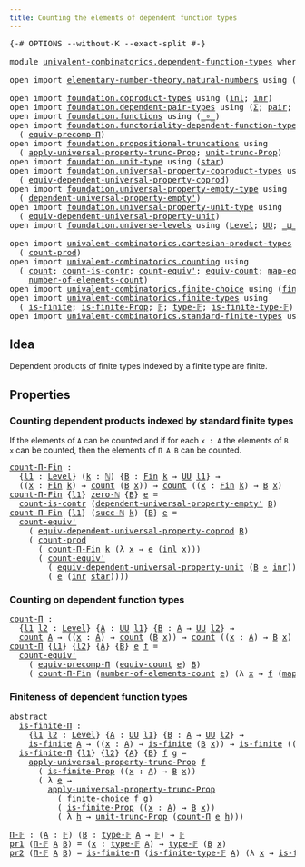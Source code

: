 ```yaml
---
title: Counting the elements of dependent function types
---
```


<pre class="Agda"><a id="75" class="Symbol">{-#</a> <a id="79" class="Keyword">OPTIONS</a> <a id="87" class="Pragma">--without-K</a> <a id="99" class="Pragma">--exact-split</a> <a id="113" class="Symbol">#-}</a>

<a id="118" class="Keyword">module</a> <a id="125" href="univalent-combinatorics.dependent-function-types.html" class="Module">univalent-combinatorics.dependent-function-types</a> <a id="174" class="Keyword">where</a>

<a id="181" class="Keyword">open</a> <a id="186" class="Keyword">import</a> <a id="193" href="elementary-number-theory.natural-numbers.html" class="Module">elementary-number-theory.natural-numbers</a> <a id="234" class="Keyword">using</a> <a id="240" class="Symbol">(</a><a id="241" href="elementary-number-theory.natural-numbers.html#1530" class="Datatype">ℕ</a><a id="242" class="Symbol">;</a> <a id="244" href="elementary-number-theory.natural-numbers.html#1551" class="InductiveConstructor">zero-ℕ</a><a id="250" class="Symbol">;</a> <a id="252" href="elementary-number-theory.natural-numbers.html#1564" class="InductiveConstructor">succ-ℕ</a><a id="258" class="Symbol">)</a>

<a id="261" class="Keyword">open</a> <a id="266" class="Keyword">import</a> <a id="273" href="foundation.coproduct-types.html" class="Module">foundation.coproduct-types</a> <a id="300" class="Keyword">using</a> <a id="306" class="Symbol">(</a><a id="307" href="foundation.coproduct-types.html#1250" class="InductiveConstructor">inl</a><a id="310" class="Symbol">;</a> <a id="312" href="foundation.coproduct-types.html#1268" class="InductiveConstructor">inr</a><a id="315" class="Symbol">)</a>
<a id="317" class="Keyword">open</a> <a id="322" class="Keyword">import</a> <a id="329" href="foundation.dependent-pair-types.html" class="Module">foundation.dependent-pair-types</a> <a id="361" class="Keyword">using</a> <a id="367" class="Symbol">(</a><a id="368" href="foundation-core.dependent-pair-types.html#515" class="Record">Σ</a><a id="369" class="Symbol">;</a> <a id="371" href="foundation-core.dependent-pair-types.html#588" class="InductiveConstructor">pair</a><a id="375" class="Symbol">;</a> <a id="377" href="foundation-core.dependent-pair-types.html#605" class="Field">pr1</a><a id="380" class="Symbol">;</a> <a id="382" href="foundation-core.dependent-pair-types.html#617" class="Field">pr2</a><a id="385" class="Symbol">)</a>
<a id="387" class="Keyword">open</a> <a id="392" class="Keyword">import</a> <a id="399" href="foundation.functions.html" class="Module">foundation.functions</a> <a id="420" class="Keyword">using</a> <a id="426" class="Symbol">(</a><a id="427" href="foundation-core.functions.html#420" class="Function Operator">_∘_</a><a id="430" class="Symbol">)</a>
<a id="432" class="Keyword">open</a> <a id="437" class="Keyword">import</a> <a id="444" href="foundation.functoriality-dependent-function-types.html" class="Module">foundation.functoriality-dependent-function-types</a> <a id="494" class="Keyword">using</a>
  <a id="502" class="Symbol">(</a> <a id="504" href="foundation-core.functoriality-dependent-function-types.html#3827" class="Function">equiv-precomp-Π</a><a id="519" class="Symbol">)</a>
<a id="521" class="Keyword">open</a> <a id="526" class="Keyword">import</a> <a id="533" href="foundation.propositional-truncations.html" class="Module">foundation.propositional-truncations</a> <a id="570" class="Keyword">using</a>
  <a id="578" class="Symbol">(</a> <a id="580" href="foundation.propositional-truncations.html#5611" class="Function">apply-universal-property-trunc-Prop</a><a id="615" class="Symbol">;</a> <a id="617" href="foundation.propositional-truncations.html#2132" class="Function">unit-trunc-Prop</a><a id="632" class="Symbol">)</a>
<a id="634" class="Keyword">open</a> <a id="639" class="Keyword">import</a> <a id="646" href="foundation.unit-type.html" class="Module">foundation.unit-type</a> <a id="667" class="Keyword">using</a> <a id="673" class="Symbol">(</a><a id="674" href="foundation.unit-type.html#1108" class="InductiveConstructor">star</a><a id="678" class="Symbol">)</a>
<a id="680" class="Keyword">open</a> <a id="685" class="Keyword">import</a> <a id="692" href="foundation.universal-property-coproduct-types.html" class="Module">foundation.universal-property-coproduct-types</a> <a id="738" class="Keyword">using</a>
  <a id="746" class="Symbol">(</a> <a id="748" href="foundation.universal-property-coproduct-types.html#1627" class="Function">equiv-dependent-universal-property-coprod</a><a id="789" class="Symbol">)</a>
<a id="791" class="Keyword">open</a> <a id="796" class="Keyword">import</a> <a id="803" href="foundation.universal-property-empty-type.html" class="Module">foundation.universal-property-empty-type</a> <a id="844" class="Keyword">using</a>
  <a id="852" class="Symbol">(</a> <a id="854" href="foundation.universal-property-empty-type.html#2274" class="Function">dependent-universal-property-empty&#39;</a><a id="889" class="Symbol">)</a>
<a id="891" class="Keyword">open</a> <a id="896" class="Keyword">import</a> <a id="903" href="foundation.universal-property-unit-type.html" class="Module">foundation.universal-property-unit-type</a> <a id="943" class="Keyword">using</a>
  <a id="951" class="Symbol">(</a> <a id="953" href="foundation.universal-property-unit-type.html#1684" class="Function">equiv-dependent-universal-property-unit</a><a id="992" class="Symbol">)</a>
<a id="994" class="Keyword">open</a> <a id="999" class="Keyword">import</a> <a id="1006" href="foundation.universe-levels.html" class="Module">foundation.universe-levels</a> <a id="1033" class="Keyword">using</a> <a id="1039" class="Symbol">(</a><a id="1040" href="Agda.Primitive.html#597" class="Postulate">Level</a><a id="1045" class="Symbol">;</a> <a id="1047" href="foundation-core.universe-levels.html#235" class="Primitive">UU</a><a id="1049" class="Symbol">;</a> <a id="1051" href="Agda.Primitive.html#810" class="Primitive Operator">_⊔_</a><a id="1054" class="Symbol">)</a>

<a id="1057" class="Keyword">open</a> <a id="1062" class="Keyword">import</a> <a id="1069" href="univalent-combinatorics.cartesian-product-types.html" class="Module">univalent-combinatorics.cartesian-product-types</a> <a id="1117" class="Keyword">using</a>
  <a id="1125" class="Symbol">(</a> <a id="1127" href="univalent-combinatorics.cartesian-product-types.html#3156" class="Function">count-prod</a><a id="1137" class="Symbol">)</a>
<a id="1139" class="Keyword">open</a> <a id="1144" class="Keyword">import</a> <a id="1151" href="univalent-combinatorics.counting.html" class="Module">univalent-combinatorics.counting</a> <a id="1184" class="Keyword">using</a>
  <a id="1192" class="Symbol">(</a> <a id="1194" href="univalent-combinatorics.counting.html#1901" class="Function">count</a><a id="1199" class="Symbol">;</a> <a id="1201" href="univalent-combinatorics.counting.html#5027" class="Function">count-is-contr</a><a id="1215" class="Symbol">;</a> <a id="1217" href="univalent-combinatorics.counting.html#3709" class="Function">count-equiv&#39;</a><a id="1229" class="Symbol">;</a> <a id="1231" href="univalent-combinatorics.counting.html#2098" class="Function">equiv-count</a><a id="1242" class="Symbol">;</a> <a id="1244" href="univalent-combinatorics.counting.html#2172" class="Function">map-equiv-count</a><a id="1259" class="Symbol">;</a>
    <a id="1265" href="univalent-combinatorics.counting.html#2029" class="Function">number-of-elements-count</a><a id="1289" class="Symbol">)</a>
<a id="1291" class="Keyword">open</a> <a id="1296" class="Keyword">import</a> <a id="1303" href="univalent-combinatorics.finite-choice.html" class="Module">univalent-combinatorics.finite-choice</a> <a id="1341" class="Keyword">using</a> <a id="1347" class="Symbol">(</a><a id="1348" href="univalent-combinatorics.finite-choice.html#3857" class="Function">finite-choice</a><a id="1361" class="Symbol">)</a>
<a id="1363" class="Keyword">open</a> <a id="1368" class="Keyword">import</a> <a id="1375" href="univalent-combinatorics.finite-types.html" class="Module">univalent-combinatorics.finite-types</a> <a id="1412" class="Keyword">using</a>
  <a id="1420" class="Symbol">(</a> <a id="1422" href="univalent-combinatorics.finite-types.html#4134" class="Function">is-finite</a><a id="1431" class="Symbol">;</a> <a id="1433" href="univalent-combinatorics.finite-types.html#4043" class="Function">is-finite-Prop</a><a id="1447" class="Symbol">;</a> <a id="1449" href="univalent-combinatorics.finite-types.html#4873" class="Function">𝔽</a><a id="1450" class="Symbol">;</a> <a id="1452" href="univalent-combinatorics.finite-types.html#4912" class="Function">type-𝔽</a><a id="1458" class="Symbol">;</a> <a id="1460" href="univalent-combinatorics.finite-types.html#4957" class="Function">is-finite-type-𝔽</a><a id="1476" class="Symbol">)</a>
<a id="1478" class="Keyword">open</a> <a id="1483" class="Keyword">import</a> <a id="1490" href="univalent-combinatorics.standard-finite-types.html" class="Module">univalent-combinatorics.standard-finite-types</a> <a id="1536" class="Keyword">using</a> <a id="1542" class="Symbol">(</a><a id="1543" href="univalent-combinatorics.standard-finite-types.html#2393" class="Function">Fin</a><a id="1546" class="Symbol">)</a>
</pre>
## Idea

Dependent products of finite types indexed by a finite type are finite.

## Properties

### Counting dependent products indexed by standard finite types

If the elements of `A` can be counted and if for each `x : A` the elements of `B x` can be counted, then the elements of `Π A B` can be counted.

<pre class="Agda"><a id="count-Π-Fin"></a><a id="1870" href="univalent-combinatorics.dependent-function-types.html#1870" class="Function">count-Π-Fin</a> <a id="1882" class="Symbol">:</a>
  <a id="1886" class="Symbol">{</a><a id="1887" href="univalent-combinatorics.dependent-function-types.html#1887" class="Bound">l1</a> <a id="1890" class="Symbol">:</a> <a id="1892" href="Agda.Primitive.html#597" class="Postulate">Level</a><a id="1897" class="Symbol">}</a> <a id="1899" class="Symbol">(</a><a id="1900" href="univalent-combinatorics.dependent-function-types.html#1900" class="Bound">k</a> <a id="1902" class="Symbol">:</a> <a id="1904" href="elementary-number-theory.natural-numbers.html#1530" class="Datatype">ℕ</a><a id="1905" class="Symbol">)</a> <a id="1907" class="Symbol">{</a><a id="1908" href="univalent-combinatorics.dependent-function-types.html#1908" class="Bound">B</a> <a id="1910" class="Symbol">:</a> <a id="1912" href="univalent-combinatorics.standard-finite-types.html#2393" class="Function">Fin</a> <a id="1916" href="univalent-combinatorics.dependent-function-types.html#1900" class="Bound">k</a> <a id="1918" class="Symbol">→</a> <a id="1920" href="foundation-core.universe-levels.html#235" class="Primitive">UU</a> <a id="1923" href="univalent-combinatorics.dependent-function-types.html#1887" class="Bound">l1</a><a id="1925" class="Symbol">}</a> <a id="1927" class="Symbol">→</a>
  <a id="1931" class="Symbol">((</a><a id="1933" href="univalent-combinatorics.dependent-function-types.html#1933" class="Bound">x</a> <a id="1935" class="Symbol">:</a> <a id="1937" href="univalent-combinatorics.standard-finite-types.html#2393" class="Function">Fin</a> <a id="1941" href="univalent-combinatorics.dependent-function-types.html#1900" class="Bound">k</a><a id="1942" class="Symbol">)</a> <a id="1944" class="Symbol">→</a> <a id="1946" href="univalent-combinatorics.counting.html#1901" class="Function">count</a> <a id="1952" class="Symbol">(</a><a id="1953" href="univalent-combinatorics.dependent-function-types.html#1908" class="Bound">B</a> <a id="1955" href="univalent-combinatorics.dependent-function-types.html#1933" class="Bound">x</a><a id="1956" class="Symbol">))</a> <a id="1959" class="Symbol">→</a> <a id="1961" href="univalent-combinatorics.counting.html#1901" class="Function">count</a> <a id="1967" class="Symbol">((</a><a id="1969" href="univalent-combinatorics.dependent-function-types.html#1969" class="Bound">x</a> <a id="1971" class="Symbol">:</a> <a id="1973" href="univalent-combinatorics.standard-finite-types.html#2393" class="Function">Fin</a> <a id="1977" href="univalent-combinatorics.dependent-function-types.html#1900" class="Bound">k</a><a id="1978" class="Symbol">)</a> <a id="1980" class="Symbol">→</a> <a id="1982" href="univalent-combinatorics.dependent-function-types.html#1908" class="Bound">B</a> <a id="1984" href="univalent-combinatorics.dependent-function-types.html#1969" class="Bound">x</a><a id="1985" class="Symbol">)</a>
<a id="1987" href="univalent-combinatorics.dependent-function-types.html#1870" class="Function">count-Π-Fin</a> <a id="1999" class="Symbol">{</a><a id="2000" href="univalent-combinatorics.dependent-function-types.html#2000" class="Bound">l1</a><a id="2002" class="Symbol">}</a> <a id="2004" href="elementary-number-theory.natural-numbers.html#1551" class="InductiveConstructor">zero-ℕ</a> <a id="2011" class="Symbol">{</a><a id="2012" href="univalent-combinatorics.dependent-function-types.html#2012" class="Bound">B</a><a id="2013" class="Symbol">}</a> <a id="2015" href="univalent-combinatorics.dependent-function-types.html#2015" class="Bound">e</a> <a id="2017" class="Symbol">=</a>
  <a id="2021" href="univalent-combinatorics.counting.html#5027" class="Function">count-is-contr</a> <a id="2036" class="Symbol">(</a><a id="2037" href="foundation.universal-property-empty-type.html#2274" class="Function">dependent-universal-property-empty&#39;</a> <a id="2073" href="univalent-combinatorics.dependent-function-types.html#2012" class="Bound">B</a><a id="2074" class="Symbol">)</a>
<a id="2076" href="univalent-combinatorics.dependent-function-types.html#1870" class="Function">count-Π-Fin</a> <a id="2088" class="Symbol">{</a><a id="2089" href="univalent-combinatorics.dependent-function-types.html#2089" class="Bound">l1</a><a id="2091" class="Symbol">}</a> <a id="2093" class="Symbol">(</a><a id="2094" href="elementary-number-theory.natural-numbers.html#1564" class="InductiveConstructor">succ-ℕ</a> <a id="2101" href="univalent-combinatorics.dependent-function-types.html#2101" class="Bound">k</a><a id="2102" class="Symbol">)</a> <a id="2104" class="Symbol">{</a><a id="2105" href="univalent-combinatorics.dependent-function-types.html#2105" class="Bound">B</a><a id="2106" class="Symbol">}</a> <a id="2108" href="univalent-combinatorics.dependent-function-types.html#2108" class="Bound">e</a> <a id="2110" class="Symbol">=</a>
  <a id="2114" href="univalent-combinatorics.counting.html#3709" class="Function">count-equiv&#39;</a>
    <a id="2131" class="Symbol">(</a> <a id="2133" href="foundation.universal-property-coproduct-types.html#1627" class="Function">equiv-dependent-universal-property-coprod</a> <a id="2175" href="univalent-combinatorics.dependent-function-types.html#2105" class="Bound">B</a><a id="2176" class="Symbol">)</a>
    <a id="2182" class="Symbol">(</a> <a id="2184" href="univalent-combinatorics.cartesian-product-types.html#3156" class="Function">count-prod</a>
      <a id="2201" class="Symbol">(</a> <a id="2203" href="univalent-combinatorics.dependent-function-types.html#1870" class="Function">count-Π-Fin</a> <a id="2215" href="univalent-combinatorics.dependent-function-types.html#2101" class="Bound">k</a> <a id="2217" class="Symbol">(λ</a> <a id="2220" href="univalent-combinatorics.dependent-function-types.html#2220" class="Bound">x</a> <a id="2222" class="Symbol">→</a> <a id="2224" href="univalent-combinatorics.dependent-function-types.html#2108" class="Bound">e</a> <a id="2226" class="Symbol">(</a><a id="2227" href="foundation.coproduct-types.html#1250" class="InductiveConstructor">inl</a> <a id="2231" href="univalent-combinatorics.dependent-function-types.html#2220" class="Bound">x</a><a id="2232" class="Symbol">)))</a>
      <a id="2242" class="Symbol">(</a> <a id="2244" href="univalent-combinatorics.counting.html#3709" class="Function">count-equiv&#39;</a>
        <a id="2265" class="Symbol">(</a> <a id="2267" href="foundation.universal-property-unit-type.html#1684" class="Function">equiv-dependent-universal-property-unit</a> <a id="2307" class="Symbol">(</a><a id="2308" href="univalent-combinatorics.dependent-function-types.html#2105" class="Bound">B</a> <a id="2310" href="foundation-core.functions.html#420" class="Function Operator">∘</a> <a id="2312" href="foundation.coproduct-types.html#1268" class="InductiveConstructor">inr</a><a id="2315" class="Symbol">))</a>
        <a id="2326" class="Symbol">(</a> <a id="2328" href="univalent-combinatorics.dependent-function-types.html#2108" class="Bound">e</a> <a id="2330" class="Symbol">(</a><a id="2331" href="foundation.coproduct-types.html#1268" class="InductiveConstructor">inr</a> <a id="2335" href="foundation.unit-type.html#1108" class="InductiveConstructor">star</a><a id="2339" class="Symbol">))))</a>
</pre>
### Counting on dependent function types

<pre class="Agda"><a id="count-Π"></a><a id="2399" href="univalent-combinatorics.dependent-function-types.html#2399" class="Function">count-Π</a> <a id="2407" class="Symbol">:</a>
  <a id="2411" class="Symbol">{</a><a id="2412" href="univalent-combinatorics.dependent-function-types.html#2412" class="Bound">l1</a> <a id="2415" href="univalent-combinatorics.dependent-function-types.html#2415" class="Bound">l2</a> <a id="2418" class="Symbol">:</a> <a id="2420" href="Agda.Primitive.html#597" class="Postulate">Level</a><a id="2425" class="Symbol">}</a> <a id="2427" class="Symbol">{</a><a id="2428" href="univalent-combinatorics.dependent-function-types.html#2428" class="Bound">A</a> <a id="2430" class="Symbol">:</a> <a id="2432" href="foundation-core.universe-levels.html#235" class="Primitive">UU</a> <a id="2435" href="univalent-combinatorics.dependent-function-types.html#2412" class="Bound">l1</a><a id="2437" class="Symbol">}</a> <a id="2439" class="Symbol">{</a><a id="2440" href="univalent-combinatorics.dependent-function-types.html#2440" class="Bound">B</a> <a id="2442" class="Symbol">:</a> <a id="2444" href="univalent-combinatorics.dependent-function-types.html#2428" class="Bound">A</a> <a id="2446" class="Symbol">→</a> <a id="2448" href="foundation-core.universe-levels.html#235" class="Primitive">UU</a> <a id="2451" href="univalent-combinatorics.dependent-function-types.html#2415" class="Bound">l2</a><a id="2453" class="Symbol">}</a> <a id="2455" class="Symbol">→</a>
  <a id="2459" href="univalent-combinatorics.counting.html#1901" class="Function">count</a> <a id="2465" href="univalent-combinatorics.dependent-function-types.html#2428" class="Bound">A</a> <a id="2467" class="Symbol">→</a> <a id="2469" class="Symbol">((</a><a id="2471" href="univalent-combinatorics.dependent-function-types.html#2471" class="Bound">x</a> <a id="2473" class="Symbol">:</a> <a id="2475" href="univalent-combinatorics.dependent-function-types.html#2428" class="Bound">A</a><a id="2476" class="Symbol">)</a> <a id="2478" class="Symbol">→</a> <a id="2480" href="univalent-combinatorics.counting.html#1901" class="Function">count</a> <a id="2486" class="Symbol">(</a><a id="2487" href="univalent-combinatorics.dependent-function-types.html#2440" class="Bound">B</a> <a id="2489" href="univalent-combinatorics.dependent-function-types.html#2471" class="Bound">x</a><a id="2490" class="Symbol">))</a> <a id="2493" class="Symbol">→</a> <a id="2495" href="univalent-combinatorics.counting.html#1901" class="Function">count</a> <a id="2501" class="Symbol">((</a><a id="2503" href="univalent-combinatorics.dependent-function-types.html#2503" class="Bound">x</a> <a id="2505" class="Symbol">:</a> <a id="2507" href="univalent-combinatorics.dependent-function-types.html#2428" class="Bound">A</a><a id="2508" class="Symbol">)</a> <a id="2510" class="Symbol">→</a> <a id="2512" href="univalent-combinatorics.dependent-function-types.html#2440" class="Bound">B</a> <a id="2514" href="univalent-combinatorics.dependent-function-types.html#2503" class="Bound">x</a><a id="2515" class="Symbol">)</a>
<a id="2517" href="univalent-combinatorics.dependent-function-types.html#2399" class="Function">count-Π</a> <a id="2525" class="Symbol">{</a><a id="2526" href="univalent-combinatorics.dependent-function-types.html#2526" class="Bound">l1</a><a id="2528" class="Symbol">}</a> <a id="2530" class="Symbol">{</a><a id="2531" href="univalent-combinatorics.dependent-function-types.html#2531" class="Bound">l2</a><a id="2533" class="Symbol">}</a> <a id="2535" class="Symbol">{</a><a id="2536" href="univalent-combinatorics.dependent-function-types.html#2536" class="Bound">A</a><a id="2537" class="Symbol">}</a> <a id="2539" class="Symbol">{</a><a id="2540" href="univalent-combinatorics.dependent-function-types.html#2540" class="Bound">B</a><a id="2541" class="Symbol">}</a> <a id="2543" href="univalent-combinatorics.dependent-function-types.html#2543" class="Bound">e</a> <a id="2545" href="univalent-combinatorics.dependent-function-types.html#2545" class="Bound">f</a> <a id="2547" class="Symbol">=</a>
  <a id="2551" href="univalent-combinatorics.counting.html#3709" class="Function">count-equiv&#39;</a>
    <a id="2568" class="Symbol">(</a> <a id="2570" href="foundation-core.functoriality-dependent-function-types.html#3827" class="Function">equiv-precomp-Π</a> <a id="2586" class="Symbol">(</a><a id="2587" href="univalent-combinatorics.counting.html#2098" class="Function">equiv-count</a> <a id="2599" href="univalent-combinatorics.dependent-function-types.html#2543" class="Bound">e</a><a id="2600" class="Symbol">)</a> <a id="2602" href="univalent-combinatorics.dependent-function-types.html#2540" class="Bound">B</a><a id="2603" class="Symbol">)</a>
    <a id="2609" class="Symbol">(</a> <a id="2611" href="univalent-combinatorics.dependent-function-types.html#1870" class="Function">count-Π-Fin</a> <a id="2623" class="Symbol">(</a><a id="2624" href="univalent-combinatorics.counting.html#2029" class="Function">number-of-elements-count</a> <a id="2649" href="univalent-combinatorics.dependent-function-types.html#2543" class="Bound">e</a><a id="2650" class="Symbol">)</a> <a id="2652" class="Symbol">(λ</a> <a id="2655" href="univalent-combinatorics.dependent-function-types.html#2655" class="Bound">x</a> <a id="2657" class="Symbol">→</a> <a id="2659" href="univalent-combinatorics.dependent-function-types.html#2545" class="Bound">f</a> <a id="2661" class="Symbol">(</a><a id="2662" href="univalent-combinatorics.counting.html#2172" class="Function">map-equiv-count</a> <a id="2678" href="univalent-combinatorics.dependent-function-types.html#2543" class="Bound">e</a> <a id="2680" href="univalent-combinatorics.dependent-function-types.html#2655" class="Bound">x</a><a id="2681" class="Symbol">)))</a>
</pre>
### Finiteness of dependent function types

<pre class="Agda"><a id="2742" class="Keyword">abstract</a>
  <a id="is-finite-Π"></a><a id="2753" href="univalent-combinatorics.dependent-function-types.html#2753" class="Function">is-finite-Π</a> <a id="2765" class="Symbol">:</a>
    <a id="2771" class="Symbol">{</a><a id="2772" href="univalent-combinatorics.dependent-function-types.html#2772" class="Bound">l1</a> <a id="2775" href="univalent-combinatorics.dependent-function-types.html#2775" class="Bound">l2</a> <a id="2778" class="Symbol">:</a> <a id="2780" href="Agda.Primitive.html#597" class="Postulate">Level</a><a id="2785" class="Symbol">}</a> <a id="2787" class="Symbol">{</a><a id="2788" href="univalent-combinatorics.dependent-function-types.html#2788" class="Bound">A</a> <a id="2790" class="Symbol">:</a> <a id="2792" href="foundation-core.universe-levels.html#235" class="Primitive">UU</a> <a id="2795" href="univalent-combinatorics.dependent-function-types.html#2772" class="Bound">l1</a><a id="2797" class="Symbol">}</a> <a id="2799" class="Symbol">{</a><a id="2800" href="univalent-combinatorics.dependent-function-types.html#2800" class="Bound">B</a> <a id="2802" class="Symbol">:</a> <a id="2804" href="univalent-combinatorics.dependent-function-types.html#2788" class="Bound">A</a> <a id="2806" class="Symbol">→</a> <a id="2808" href="foundation-core.universe-levels.html#235" class="Primitive">UU</a> <a id="2811" href="univalent-combinatorics.dependent-function-types.html#2775" class="Bound">l2</a><a id="2813" class="Symbol">}</a> <a id="2815" class="Symbol">→</a>
    <a id="2821" href="univalent-combinatorics.finite-types.html#4134" class="Function">is-finite</a> <a id="2831" href="univalent-combinatorics.dependent-function-types.html#2788" class="Bound">A</a> <a id="2833" class="Symbol">→</a> <a id="2835" class="Symbol">((</a><a id="2837" href="univalent-combinatorics.dependent-function-types.html#2837" class="Bound">x</a> <a id="2839" class="Symbol">:</a> <a id="2841" href="univalent-combinatorics.dependent-function-types.html#2788" class="Bound">A</a><a id="2842" class="Symbol">)</a> <a id="2844" class="Symbol">→</a> <a id="2846" href="univalent-combinatorics.finite-types.html#4134" class="Function">is-finite</a> <a id="2856" class="Symbol">(</a><a id="2857" href="univalent-combinatorics.dependent-function-types.html#2800" class="Bound">B</a> <a id="2859" href="univalent-combinatorics.dependent-function-types.html#2837" class="Bound">x</a><a id="2860" class="Symbol">))</a> <a id="2863" class="Symbol">→</a> <a id="2865" href="univalent-combinatorics.finite-types.html#4134" class="Function">is-finite</a> <a id="2875" class="Symbol">((</a><a id="2877" href="univalent-combinatorics.dependent-function-types.html#2877" class="Bound">x</a> <a id="2879" class="Symbol">:</a> <a id="2881" href="univalent-combinatorics.dependent-function-types.html#2788" class="Bound">A</a><a id="2882" class="Symbol">)</a> <a id="2884" class="Symbol">→</a> <a id="2886" href="univalent-combinatorics.dependent-function-types.html#2800" class="Bound">B</a> <a id="2888" href="univalent-combinatorics.dependent-function-types.html#2877" class="Bound">x</a><a id="2889" class="Symbol">)</a>
  <a id="2893" href="univalent-combinatorics.dependent-function-types.html#2753" class="Function">is-finite-Π</a> <a id="2905" class="Symbol">{</a><a id="2906" href="univalent-combinatorics.dependent-function-types.html#2906" class="Bound">l1</a><a id="2908" class="Symbol">}</a> <a id="2910" class="Symbol">{</a><a id="2911" href="univalent-combinatorics.dependent-function-types.html#2911" class="Bound">l2</a><a id="2913" class="Symbol">}</a> <a id="2915" class="Symbol">{</a><a id="2916" href="univalent-combinatorics.dependent-function-types.html#2916" class="Bound">A</a><a id="2917" class="Symbol">}</a> <a id="2919" class="Symbol">{</a><a id="2920" href="univalent-combinatorics.dependent-function-types.html#2920" class="Bound">B</a><a id="2921" class="Symbol">}</a> <a id="2923" href="univalent-combinatorics.dependent-function-types.html#2923" class="Bound">f</a> <a id="2925" href="univalent-combinatorics.dependent-function-types.html#2925" class="Bound">g</a> <a id="2927" class="Symbol">=</a>
    <a id="2933" href="foundation.propositional-truncations.html#5611" class="Function">apply-universal-property-trunc-Prop</a> <a id="2969" href="univalent-combinatorics.dependent-function-types.html#2923" class="Bound">f</a>
      <a id="2977" class="Symbol">(</a> <a id="2979" href="univalent-combinatorics.finite-types.html#4043" class="Function">is-finite-Prop</a> <a id="2994" class="Symbol">((</a><a id="2996" href="univalent-combinatorics.dependent-function-types.html#2996" class="Bound">x</a> <a id="2998" class="Symbol">:</a> <a id="3000" href="univalent-combinatorics.dependent-function-types.html#2916" class="Bound">A</a><a id="3001" class="Symbol">)</a> <a id="3003" class="Symbol">→</a> <a id="3005" href="univalent-combinatorics.dependent-function-types.html#2920" class="Bound">B</a> <a id="3007" href="univalent-combinatorics.dependent-function-types.html#2996" class="Bound">x</a><a id="3008" class="Symbol">))</a>
      <a id="3017" class="Symbol">(</a> <a id="3019" class="Symbol">λ</a> <a id="3021" href="univalent-combinatorics.dependent-function-types.html#3021" class="Bound">e</a> <a id="3023" class="Symbol">→</a>
        <a id="3033" href="foundation.propositional-truncations.html#5611" class="Function">apply-universal-property-trunc-Prop</a>
          <a id="3079" class="Symbol">(</a> <a id="3081" href="univalent-combinatorics.finite-choice.html#3857" class="Function">finite-choice</a> <a id="3095" href="univalent-combinatorics.dependent-function-types.html#2923" class="Bound">f</a> <a id="3097" href="univalent-combinatorics.dependent-function-types.html#2925" class="Bound">g</a><a id="3098" class="Symbol">)</a>
          <a id="3110" class="Symbol">(</a> <a id="3112" href="univalent-combinatorics.finite-types.html#4043" class="Function">is-finite-Prop</a> <a id="3127" class="Symbol">((</a><a id="3129" href="univalent-combinatorics.dependent-function-types.html#3129" class="Bound">x</a> <a id="3131" class="Symbol">:</a> <a id="3133" href="univalent-combinatorics.dependent-function-types.html#2916" class="Bound">A</a><a id="3134" class="Symbol">)</a> <a id="3136" class="Symbol">→</a> <a id="3138" href="univalent-combinatorics.dependent-function-types.html#2920" class="Bound">B</a> <a id="3140" href="univalent-combinatorics.dependent-function-types.html#3129" class="Bound">x</a><a id="3141" class="Symbol">))</a>
          <a id="3154" class="Symbol">(</a> <a id="3156" class="Symbol">λ</a> <a id="3158" href="univalent-combinatorics.dependent-function-types.html#3158" class="Bound">h</a> <a id="3160" class="Symbol">→</a> <a id="3162" href="foundation.propositional-truncations.html#2132" class="Function">unit-trunc-Prop</a> <a id="3178" class="Symbol">(</a><a id="3179" href="univalent-combinatorics.dependent-function-types.html#2399" class="Function">count-Π</a> <a id="3187" href="univalent-combinatorics.dependent-function-types.html#3021" class="Bound">e</a> <a id="3189" href="univalent-combinatorics.dependent-function-types.html#3158" class="Bound">h</a><a id="3190" class="Symbol">)))</a>

<a id="Π-𝔽"></a><a id="3195" href="univalent-combinatorics.dependent-function-types.html#3195" class="Function">Π-𝔽</a> <a id="3199" class="Symbol">:</a> <a id="3201" class="Symbol">(</a><a id="3202" href="univalent-combinatorics.dependent-function-types.html#3202" class="Bound">A</a> <a id="3204" class="Symbol">:</a> <a id="3206" href="univalent-combinatorics.finite-types.html#4873" class="Function">𝔽</a><a id="3207" class="Symbol">)</a> <a id="3209" class="Symbol">(</a><a id="3210" href="univalent-combinatorics.dependent-function-types.html#3210" class="Bound">B</a> <a id="3212" class="Symbol">:</a> <a id="3214" href="univalent-combinatorics.finite-types.html#4912" class="Function">type-𝔽</a> <a id="3221" href="univalent-combinatorics.dependent-function-types.html#3202" class="Bound">A</a> <a id="3223" class="Symbol">→</a> <a id="3225" href="univalent-combinatorics.finite-types.html#4873" class="Function">𝔽</a><a id="3226" class="Symbol">)</a> <a id="3228" class="Symbol">→</a> <a id="3230" href="univalent-combinatorics.finite-types.html#4873" class="Function">𝔽</a>
<a id="3232" href="foundation-core.dependent-pair-types.html#605" class="Field">pr1</a> <a id="3236" class="Symbol">(</a><a id="3237" href="univalent-combinatorics.dependent-function-types.html#3195" class="Function">Π-𝔽</a> <a id="3241" href="univalent-combinatorics.dependent-function-types.html#3241" class="Bound">A</a> <a id="3243" href="univalent-combinatorics.dependent-function-types.html#3243" class="Bound">B</a><a id="3244" class="Symbol">)</a> <a id="3246" class="Symbol">=</a> <a id="3248" class="Symbol">(</a><a id="3249" href="univalent-combinatorics.dependent-function-types.html#3249" class="Bound">x</a> <a id="3251" class="Symbol">:</a> <a id="3253" href="univalent-combinatorics.finite-types.html#4912" class="Function">type-𝔽</a> <a id="3260" href="univalent-combinatorics.dependent-function-types.html#3241" class="Bound">A</a><a id="3261" class="Symbol">)</a> <a id="3263" class="Symbol">→</a> <a id="3265" href="univalent-combinatorics.finite-types.html#4912" class="Function">type-𝔽</a> <a id="3272" class="Symbol">(</a><a id="3273" href="univalent-combinatorics.dependent-function-types.html#3243" class="Bound">B</a> <a id="3275" href="univalent-combinatorics.dependent-function-types.html#3249" class="Bound">x</a><a id="3276" class="Symbol">)</a>
<a id="3278" href="foundation-core.dependent-pair-types.html#617" class="Field">pr2</a> <a id="3282" class="Symbol">(</a><a id="3283" href="univalent-combinatorics.dependent-function-types.html#3195" class="Function">Π-𝔽</a> <a id="3287" href="univalent-combinatorics.dependent-function-types.html#3287" class="Bound">A</a> <a id="3289" href="univalent-combinatorics.dependent-function-types.html#3289" class="Bound">B</a><a id="3290" class="Symbol">)</a> <a id="3292" class="Symbol">=</a> <a id="3294" href="univalent-combinatorics.dependent-function-types.html#2753" class="Function">is-finite-Π</a> <a id="3306" class="Symbol">(</a><a id="3307" href="univalent-combinatorics.finite-types.html#4957" class="Function">is-finite-type-𝔽</a> <a id="3324" href="univalent-combinatorics.dependent-function-types.html#3287" class="Bound">A</a><a id="3325" class="Symbol">)</a> <a id="3327" class="Symbol">(λ</a> <a id="3330" href="univalent-combinatorics.dependent-function-types.html#3330" class="Bound">x</a> <a id="3332" class="Symbol">→</a> <a id="3334" href="univalent-combinatorics.finite-types.html#4957" class="Function">is-finite-type-𝔽</a> <a id="3351" class="Symbol">(</a><a id="3352" href="univalent-combinatorics.dependent-function-types.html#3289" class="Bound">B</a> <a id="3354" href="univalent-combinatorics.dependent-function-types.html#3330" class="Bound">x</a><a id="3355" class="Symbol">))</a>
</pre>